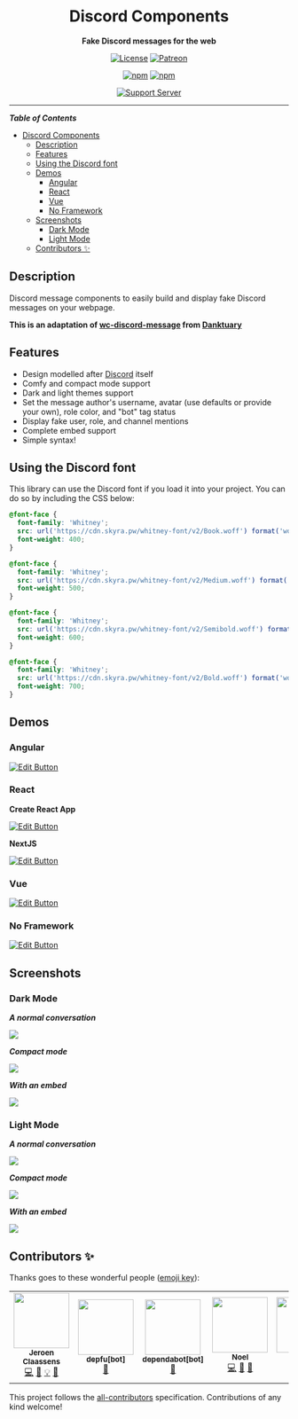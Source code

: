 <div align="center">

# Discord Components

**Fake Discord messages for the web**

[![License](https://img.shields.io/github/license/skyra-project/discord-components?logo=github&maxAge=3600&style=flat-square)](https://github.com/skyra-project/discord-components/blob/main/LICENSE.md)
[![Patreon](https://img.shields.io/badge/donate-patreon-F96854.svg?logo=patreon)](https://donate.skyra.pw/patreon)

[![npm](https://img.shields.io/npm/v/@skyra/discord-components-core?color=crimson&logo=npm&style=flat-square&label=@skyra/discord-components-core)](https://www.npmjs.com/package/@skyra/discord-components-core)
[![npm](https://img.shields.io/npm/v/@skyra/discord-components-react?color=crimson&logo=npm&style=flat-square&label=@skyra/discord-components-react)](https://www.npmjs.com/package/@skyra/discord-components-react)

[![Support Server](https://discord.com/api/guilds/254360814063058944/embed.png?style=banner2)](https://join.skyra.pw)

</div>

---

**_Table of Contents_**

- [Discord Components](#discord-components)
  - [Description](#description)
  - [Features](#features)
  - [Using the Discord font](#using-the-discord-font)
  - [Demos](#demos)
    - [Angular](#angular)
    - [React](#react)
    - [Vue](#vue)
    - [No Framework](#no-framework)
  - [Screenshots](#screenshots)
    - [Dark Mode](#dark-mode)
    - [Light Mode](#light-mode)
  - [Contributors ✨](#contributors-%E2%9C%A8)

## Description

Discord message components to easily build and display fake Discord messages on
your webpage.

**This is an adaptation of [wc-discord-message] from [Danktuary]**

## Features

- Design modelled after [Discord](https://discord.com/) itself
- Comfy and compact mode support
- Dark and light themes support
- Set the message author's username, avatar (use defaults or provide your own),
  role color, and "bot" tag status
- Display fake user, role, and channel mentions
- Complete embed support
- Simple syntax!

## Using the Discord font

This library can use the Discord font if you load it into your project. You can
do so by including the CSS below:

```css
@font-face {
  font-family: 'Whitney';
  src: url('https://cdn.skyra.pw/whitney-font/v2/Book.woff') format('woff');
  font-weight: 400;
}

@font-face {
  font-family: 'Whitney';
  src: url('https://cdn.skyra.pw/whitney-font/v2/Medium.woff') format('woff');
  font-weight: 500;
}

@font-face {
  font-family: 'Whitney';
  src: url('https://cdn.skyra.pw/whitney-font/v2/Semibold.woff') format('woff');
  font-weight: 600;
}

@font-face {
  font-family: 'Whitney';
  src: url('https://cdn.skyra.pw/whitney-font/v2/Bold.woff') format('woff');
  font-weight: 700;
}
```

## Demos

### Angular

[![Edit Button](https://codesandbox.io/static/img/play-codesandbox.svg)](https://codesandbox.io/s/discord-components-angular-0xz0z)

### React

**Create React App**

[![Edit Button](https://codesandbox.io/static/img/play-codesandbox.svg)](https://codesandbox.io/s/discord-components-create-react-app-64k90)

**NextJS**

[![Edit Button](https://codesandbox.io/static/img/play-codesandbox.svg)](https://codesandbox.io/s/discord-components-nextjs-ovqfu)

### Vue

[![Edit Button](https://codesandbox.io/static/img/play-codesandbox.svg)](https://codesandbox.io/s/discord-components-vue-g1w48)

### No Framework

[![Edit Button](https://codesandbox.io/static/img/play-codesandbox.svg)](https://codesandbox.io/s/discord-components-static-nhwkl)

## Screenshots

### Dark Mode

**_A normal conversation_**

![](https://raw.githubusercontent.com/skyra-project/discord-components/main/assets/dark_mode/normal_conversation.png)

**_Compact mode_**

![](https://raw.githubusercontent.com/skyra-project/discord-components/main/assets/dark_mode/compact_mode.png)

**_With an embed_**

![](https://raw.githubusercontent.com/skyra-project/discord-components/main/assets/dark_mode/with_embed.png)

### Light Mode

**_A normal conversation_**

![](https://raw.githubusercontent.com/skyra-project/discord-components/main/assets/light_mode/normal_conversation.png)

**_Compact mode_**

![](https://raw.githubusercontent.com/skyra-project/discord-components/main/assets/light_mode/compact_mode.png)

**_With an embed_**

![](https://raw.githubusercontent.com/skyra-project/discord-components/main/assets/light_mode/with_embed.png)

## Contributors ✨

Thanks goes to these wonderful people
([emoji key](https://allcontributors.org/docs/en/emoji-key)):

<!-- ALL-CONTRIBUTORS-LIST:START - Do not remove or modify this section -->
<!-- prettier-ignore-start -->
<!-- markdownlint-disable -->
<table>
  <tr>
    <td align="center"><a href="https://favware.tech/"><img src="https://avatars3.githubusercontent.com/u/4019718?v=4?s=100" width="100px;" alt=""/><br /><sub><b>Jeroen Claassens</b></sub></a><br /><a href="https://github.com/skyra-project/discord-components/commits?author=Favna" title="Code">💻</a> <a href="https://github.com/skyra-project/discord-components/commits?author=Favna" title="Documentation">📖</a> <a href="#example-Favna" title="Examples">💡</a> <a href="#projectManagement-Favna" title="Project Management">📆</a></td>
    <td align="center"><a href="https://github.com/apps/depfu"><img src="https://avatars.githubusercontent.com/in/715?v=4?s=100" width="100px;" alt=""/><br /><sub><b>depfu[bot]</b></sub></a><br /><a href="#maintenance-depfu[bot]" title="Maintenance">🚧</a></td>
    <td align="center"><a href="https://github.com/apps/dependabot"><img src="https://avatars.githubusercontent.com/in/29110?v=4?s=100" width="100px;" alt=""/><br /><sub><b>dependabot[bot]</b></sub></a><br /><a href="#maintenance-dependabot[bot]" title="Maintenance">🚧</a></td>
    <td align="center"><a href="https://ko-fi.com/crawltogo"><img src="https://avatars.githubusercontent.com/u/20760160?v=4?s=100" width="100px;" alt=""/><br /><sub><b>Noel</b></sub></a><br /><a href="https://github.com/skyra-project/discord-components/commits?author=iCrawl" title="Code">💻</a> <a href="https://github.com/skyra-project/discord-components/issues?q=author%3AiCrawl" title="Bug reports">🐛</a> <a href="#design-iCrawl" title="Design">🎨</a></td>
    <td align="center"><a href="http://snazzah.com"><img src="https://avatars.githubusercontent.com/u/7025343?v=4?s=100" width="100px;" alt=""/><br /><sub><b>Snazzah</b></sub></a><br /><a href="https://github.com/skyra-project/discord-components/commits?author=Snazzah" title="Code">💻</a></td>
    <td align="center"><a href="https://darkguy10.github.io/"><img src="https://avatars.githubusercontent.com/u/62807269?v=4?s=100" width="100px;" alt=""/><br /><sub><b>DarkGuy10</b></sub></a><br /><a href="https://github.com/skyra-project/discord-components/commits?author=DarkGuy10" title="Code">💻</a></td>
  </tr>
</table>

<!-- markdownlint-restore -->
<!-- prettier-ignore-end -->

<!-- ALL-CONTRIBUTORS-LIST:END -->

This project follows the
[all-contributors](https://github.com/all-contributors/all-contributors)
specification. Contributions of any kind welcome!

<!-- LINK DUMP -->

[wc-discord-message]: https://github.com/Danktuary/wc-discord-message
[danktuary]: https://github.com/Danktuary
